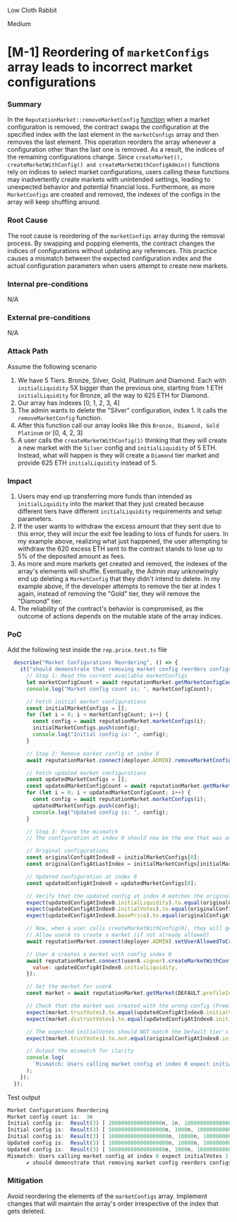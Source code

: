 Low Cloth Rabbit

Medium

# [M-1] Reordering of `marketConfigs` array leads to incorrect market configurations

### Summary

In the `ReputationMarket::removeMarketConfig` [function](https://github.com/sherlock-audit/2024-11-ethos-network-ii/blob/main/ethos/packages/contracts/contracts/ReputationMarket.sol#L389) when a market configuration is removed, the contract swaps the configuration at the specified index with the last element in the `marketConfigs` array and then removes the last element. This operation reorders the array whenever a configuration other than the last one is removed. As a result, the indices of the remaining configurations change. Since `createMarket(), createMarketWithConfig() and createMarketWithConfigAdmin()` functions rely on indices to select market configurations, users calling these functions may inadvertently create markets with unintended settings, leading to unexpected behavior and potential financial loss. Furthermore, as more `MarketConfigs` are created and removed, the indexes of the configs in the array will keep shuffling around.

### Root Cause

The root cause is reordering of the `marketConfigs` array during the removal process. By swapping and popping elements, the contract changes the indices of configurations without updating any references. This practice causes a mismatch between the expected configuration index and the actual configuration parameters when users attempt to create new markets.

### Internal pre-conditions

N/A

### External pre-conditions

N/A

### Attack Path

Assume the following scenario
1. We have 5 Tiers. Bronze, Silver, Gold, Platinum and Diamond. Each with `initialLiquidity` 5X bigger than the previous one, starting from 1 ETH  `initialLiquidity` for Bronze, all the way to 625 ETH for Diamond.
2. Our array has indexes [0, 1, 2, 3, 4]
3. The admin wants to delete the "Silver" configuration, index 1. It calls the `removeMarketConfig` function.
4. After this function call our array looks like this `Bronze, Diamond, Gold Platinum` or [0, 4, 2, 3]
5. A user calls the `createMarketWithConfig(1)` thinking that they will create a new market with the `Silver` config and `initialLiquidity` of 5 ETH. Instead, what will happen is they will create a `Diamond` tier market and provide 625 ETH `initialLiquidity` instead of 5.

### Impact

1. Users may end up transferring more funds than intended as `initialLiquidity` into the market that they just created because different tiers have different `initialLiquidity` requirements and setup parameters.
2. If the user wants to withdraw the excess amount that they sent due to this error, they will incur the exit fee leading to loss of funds for users. In my example above, realizing what just happened, the user attempting to withdraw the 620 excess ETH sent to the contract stands to lose up to 5% of the deposited amount as fees.
3. As more and more markets get created and removed, the indexes of the array's elements will shuffle. Eventually, the Admin may unknowingly end up deleting a `MarketConfig` that they didn't intend to delete. In my example above, if the developer attempts to remove the tier at index 1 again, instead of removing the "Gold" tier, they will remove the "Diamond" tier.
4. The reliability of the contract's behavior is compromised, as the outcome of actions depends on the mutable state of the array indices.

### PoC

Add the following test inside the `rep.price.test.ts` file

```javascript
  describe("Market Configurations Reordering", () => {
    it("should demonstrate that removing market config reorders configs leading to incorrect market creation", async () => {
      // Step 1: Read the current available marketConfigs
      let marketConfigCount = await reputationMarket.getMarketConfigCount();
      console.log("Market config count is: ", marketConfigCount);

      // Fetch initial market configurations
      const initialMarketConfigs = [];
      for (let i = 0; i < marketConfigCount; i++) {
        const config = await reputationMarket.marketConfigs(i);
        initialMarketConfigs.push(config);
        console.log("Initial config is: ", config);
      }

      // Step 2: Remove market config at index 0
      await reputationMarket.connect(deployer.ADMIN).removeMarketConfig(0);

      // Fetch updated market configurations
      const updatedMarketConfigs = [];
      const updatedMarketConfigCount = await reputationMarket.getMarketConfigCount();
      for (let i = 0; i < updatedMarketConfigCount; i++) {
        const config = await reputationMarket.marketConfigs(i);
        updatedMarketConfigs.push(config);
        console.log("Updated config is: ", config);
      }

      // Step 3: Prove the mismatch
      // The configuration at index 0 should now be the one that was at the last index before removal

      // Original configurations
      const originalConfigAtIndex0 = initialMarketConfigs[0];
      const originalConfigAtLastIndex = initialMarketConfigs[initialMarketConfigs.length - 1];

      // Updated configuration at index 0
      const updatedConfigAtIndex0 = updatedMarketConfigs[0];

      // Verify that the updated config at index 0 matches the original last config (Premium tier)
      expect(updatedConfigAtIndex0.initialLiquidity).to.equal(originalConfigAtLastIndex.initialLiquidity);
      expect(updatedConfigAtIndex0.initialVotes).to.equal(originalConfigAtLastIndex.initialVotes);
      expect(updatedConfigAtIndex0.basePrice).to.equal(originalConfigAtLastIndex.basePrice);

      // Now, when a user calls createMarketWithConfig(0), they will get the Premium tier instead of Default
      // Allow userA to create a market (if not already allowed)
      await reputationMarket.connect(deployer.ADMIN).setUserAllowedToCreateMarket(DEFAULT.profileId, true);

      // User A creates a market with config index 0
      await reputationMarket.connect(userA.signer).createMarketWithConfig(0, {
        value: updatedConfigAtIndex0.initialLiquidity,
      });

      // Get the market for userA
      const market = await reputationMarket.getMarket(DEFAULT.profileId);

      // Check that the market was created with the wrong config (Premium tier instead of Default)
      expect(market.trustVotes).to.equal(updatedConfigAtIndex0.initialVotes);
      expect(market.distrustVotes).to.equal(updatedConfigAtIndex0.initialVotes);

      // The expected initialVotes should NOT match the Default tier's initialVotes (which is 1)
      expect(market.trustVotes).to.not.equal(originalConfigAtIndex0.initialVotes);

      // Output the mismatch for clarity
      console.log(
        `Mismatch: Users calling market config at index 0 expect initialVotes ${originalConfigAtIndex0.initialVotes.toString()}, but get ${market.trustVotes.toString()}`,
      );
    });
  });
```

Test output
```javascript
Market Configurations Reordering
Market config count is:  3n
Initial config is:  Result(3) [ 20000000000000000n, 1n, 10000000000000000n ]
Initial config is:  Result(3) [ 500000000000000000n, 1000n, 10000000000000000n ]
Initial config is:  Result(3) [ 1000000000000000000n, 10000n, 10000000000000000n ]
Updated config is:  Result(3) [ 1000000000000000000n, 10000n, 10000000000000000n ]
Updated config is:  Result(3) [ 500000000000000000n, 1000n, 10000000000000000n ]
Mismatch: Users calling market config at index 0 expect initialVotes 1, but get 10000
      ✔ should demonstrate that removing market config reorders configs leading to incorrect market creation
```

### Mitigation

Avoid reordering the elements of the `marketConfigs` array. Implement changes that will maintain the array's order irrespective of the index that gets deleted.